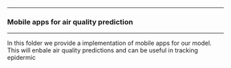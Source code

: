 ------
### Mobile apps for air quality prediction
-----

<p>In this folder we provide a implementation of mobile apps  for our model. This will enbale air quality predictions and 
can be useful in tracking epidermic </p>
